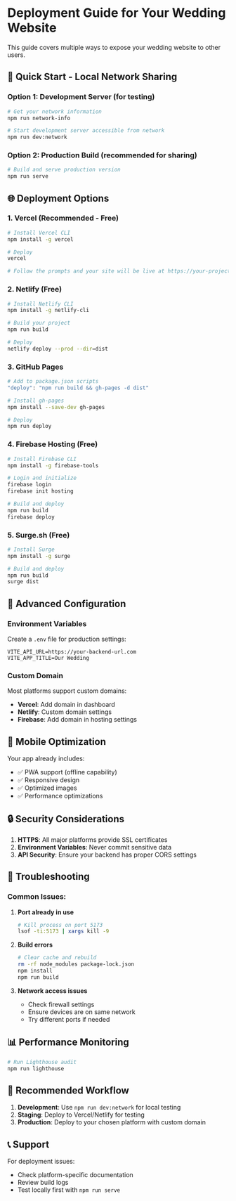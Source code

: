 # Deployment Guide for Your Wedding Website

This guide covers multiple ways to expose your wedding website to other users.

## 🚀 Quick Start - Local Network Sharing

### Option 1: Development Server (for testing)
```bash
# Get your network information
npm run network-info

# Start development server accessible from network
npm run dev:network
```

### Option 2: Production Build (recommended for sharing)
```bash
# Build and serve production version
npm run serve
```

## 🌐 Deployment Options

### 1. **Vercel (Recommended - Free)**
```bash
# Install Vercel CLI
npm install -g vercel

# Deploy
vercel

# Follow the prompts and your site will be live at https://your-project.vercel.app
```

### 2. **Netlify (Free)**
```bash
# Install Netlify CLI
npm install -g netlify-cli

# Build your project
npm run build

# Deploy
netlify deploy --prod --dir=dist
```

### 3. **GitHub Pages**
```bash
# Add to package.json scripts
"deploy": "npm run build && gh-pages -d dist"

# Install gh-pages
npm install --save-dev gh-pages

# Deploy
npm run deploy
```

### 4. **Firebase Hosting (Free)**
```bash
# Install Firebase CLI
npm install -g firebase-tools

# Login and initialize
firebase login
firebase init hosting

# Build and deploy
npm run build
firebase deploy
```

### 5. **Surge.sh (Free)**
```bash
# Install Surge
npm install -g surge

# Build and deploy
npm run build
surge dist
```

## 🔧 Advanced Configuration

### Environment Variables
Create a `.env` file for production settings:
```env
VITE_API_URL=https://your-backend-url.com
VITE_APP_TITLE=Our Wedding
```

### Custom Domain
Most platforms support custom domains:
- **Vercel**: Add domain in dashboard
- **Netlify**: Custom domain settings
- **Firebase**: Add domain in hosting settings

## 📱 Mobile Optimization

Your app already includes:
- ✅ PWA support (offline capability)
- ✅ Responsive design
- ✅ Optimized images
- ✅ Performance optimizations

## 🔒 Security Considerations

1. **HTTPS**: All major platforms provide SSL certificates
2. **Environment Variables**: Never commit sensitive data
3. **API Security**: Ensure your backend has proper CORS settings

## 🚨 Troubleshooting

### Common Issues:

1. **Port already in use**
   ```bash
   # Kill process on port 5173
   lsof -ti:5173 | xargs kill -9
   ```

2. **Build errors**
   ```bash
   # Clear cache and rebuild
   rm -rf node_modules package-lock.json
   npm install
   npm run build
   ```

3. **Network access issues**
   - Check firewall settings
   - Ensure devices are on same network
   - Try different ports if needed

## 📊 Performance Monitoring

```bash
# Run Lighthouse audit
npm run lighthouse
```

## 🎯 Recommended Workflow

1. **Development**: Use `npm run dev:network` for local testing
2. **Staging**: Deploy to Vercel/Netlify for testing
3. **Production**: Deploy to your chosen platform with custom domain

## 📞 Support

For deployment issues:
- Check platform-specific documentation
- Review build logs
- Test locally first with `npm run serve` 